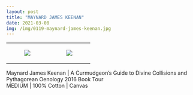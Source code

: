 ```yaml
---
layout: post
title: "MAYNARD JAMES KEENAN"
date: 2021-03-08
img: /img/0119-maynard-james-keenan.jpg
---
```




<table style="width:100%;"><tr><td style="vertical-align:top;">
      <figure class="tmblr-full" data-orig-height="2048" data-orig-width="1365" data-orig-src="https://concertshirts.netlify.app/shirts/0119/0119-01.jpg"><img src="https://64.media.tumblr.com/35045496a276d9c6fb260828d2eb79a4/73bebe62924b7ad3-39/s540x810/4c3bea8ed96aa276cc9c873b6bbff3e37a195dee.jpg" data-orig-height="2048" data-orig-width="1365" data-orig-src="https://concertshirts.netlify.app/shirts/0119/0119-01.jpg"/></figure></td>
    <td style="vertical-align:top;">
      <figure class="tmblr-full" data-orig-height="2048" data-orig-width="1365" data-orig-src="https://concertshirts.netlify.app/shirts/0119/0119-02.jpg"><img src="https://64.media.tumblr.com/410452f8d57f464196b7da1a51c85162/73bebe62924b7ad3-21/s540x810/3c527566319c377935a2196f33d35af9a1f91519.jpg" data-orig-height="2048" data-orig-width="1365" data-orig-src="https://concertshirts.netlify.app/shirts/0119/0119-02.jpg"/></figure></td>
  </tr></table><p>
  Maynard James Keenan | A Curmudgeon&rsquo;s Guide to Divine Collisions and Pythagorean Oenology 2016 Book Tour<br/>MEDIUM | 100% Cotton | Canvas
</p>
